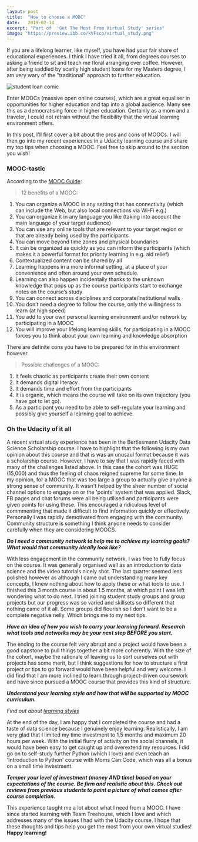 ```yaml
---
layout: post
title:  "How to choose a MOOC"
date:   2019-02-14
excerpt: "Part of  'Get The Most From Virtual Study' series"
image: "https://preview.ibb.co/kVFsco/virtual_study.png"
---
```


If you are a lifelong learner, like myself, you have had your fair share of educational experiences. I think I have tried it all, from degrees courses to asking a friend to sit and teach me floral arranging over coffee. However, after being saddled by scarily high student loans for my Masters degree, I am very wary of the "traditional" approach to further education.  

![student loan comic](https://image.ibb.co/icmhco/16a9bc3ee4eb32a87c18cd3c713ef07c.jpg)

Enter MOOCs (massive open online courses), which are a great equaliser in opportunities for higher education and tap into a global audience. Many see this as a democratising force in higher education. Certainly as a mom and a traveler, I could not retrain without the flexibility that the virtual learning environment offers.

In this post, I'll first cover a bit about the pros and cons of MOOCs. I will then go into my recent experiences in a Udacity learning course and share my top tips when choosing a MOOC. Feel free to skip around to the section you wish!

### MOOC-tastic

According to the [MOOC Guide](http://moocguide.wikispaces.com/2.+Benefits+and+challenges+of+a+MOOC):
>12 benefits of a MOOC:
1.    You can organize a MOOC in any setting that has connectivity (which can include the Web, but also local connections via Wi-Fi e.g.)
2.    You can organize it in any language you like (taking into account the main language of your target audience)
3.    You can use any online tools that are relevant to your target region or that are already being used by the participants
4.    You can move beyond time zones and physical boundaries
5.    It can be organized as quickly as you can inform the participants (which makes it a powerful format for priority learning in e.g. aid relief)
6.    Contextualized content can be shared by all
7.    Learning happens in a more informal setting, at a place of your convenience and often around your own schedule.
8.    Learning can also happen incidentally thanks to the unknown knowledge that pops up as the course participants start to exchange notes on the course’s study
9.    You can connect across disciplines and corporate/institutional walls
10.   You don’t need a degree to follow the course, only the willingness to learn (at high speed)
11.   You add to your own personal learning environment and/or network by participating in a MOOC
12.   You will improve your lifelong learning skills, for participating in a MOOC forces you to think about your own learning and knowledge absorption

There are definite cons you have to be prepared for in this environment however.
>Possible challenges of a MOOC:
1.    It feels chaotic as participants create their own content
2.    It demands digital literacy
3.    It demands time and effort from the participants
4.    It is organic, which means the course will take on its own trajectory (you have got to let go).
5.    As a participant you need to be able to self-regulate your learning and possibly give yourself a learning goal to achieve.

### Oh the Udacity of it all

A recent virtual study experience has been in the Bertlesmann Udacity Data Science Scholarship course. I have to highlight that the following is my own opinion about this course and that is was an unusaul format because it was a scholarship course. However, I have to say that I was rapidly faced with many of the challenges listed above. In this case the cohort was HUGE (15,000) and thus the feeling of chaos reigned supreme for some time. In my opinion, for a MOOC that was too large a group to actually give anyone a strong sense of community. It wasn't helped by the sheer number of social channel options to engage on or the 'points' system that was applied. Slack, FB pages and chat forums were all being utilised and participants were given points for using these. This encouraged a ridiculous level of commmenting that made it difficult to find information quickly or effectively. Personally I was rapidly demotivated from engaging with the community. Community structure is something I think anyone needs to consider carefully when they are considering MOOCS. 

 ***Do I need a community network to help me to achieve my learning goals? What would that community ideally look like?***

With less engagement in the community network, I was free to fully focus on the course. It was generally organised well as an introduction to data science and the video tutorials nicely shot. The last quarter seemed less polished however as although I came out understanding many key concepts, I knew nothing about how to apply these or what tools to use. I finished this 3 month course in about 1.5 months, at which point I was left wondering what to do next. I tried joining student study groups and group projects but our progress was so varied and skillsets so different that nothing came of it all. Some groups did flourish so I don't want to be a complete negative nelly. Which brings me to my next tips.

***Have an idea of how you wish to carry your learning forward. Research what tools and networks may be your next step BEFORE you start.***

The ending to the course felt very abrupt and a project would have been a good capstone to pull things together a bit more coherently. With the size of the cohort, maybe the rationale of leaving us to sort ourselves out with projects has some merit, but I think suggestions for how to structure a first project or tips to go forward would have been helpful and very welcome. I did find that I am more inclined to learn through project-driven coursework and have since pursued a MOOC course that provides this kind of structure.

***Understand your learning style and how that will be supported by MOOC curriculum.***

_Find out about [learning styles](https://www.educationcorner.com/learning-styles.html)_

At the end of the day, I am happy that I completed the course and had a taste of data science because I genuinely enjoy learning. Realistically, I am very glad that I limited my time investment to 1.5 months and maximum 20 hours per week. With the initial flurry of activity on the social channels, it would have been easy to get caught up and overextend my resources. I did go on to self-study further Python (which I love) and even teach an 'Introduction to Python' course with Moms Can:Code, which was all a bonus on a small time investment. 

***Temper your level of investment (money AND time) based on your expectations of the course. Be firm and realistic about this. Check out reviews from previous students to paint a picture of what comes after course completion.***

This experience taught me a lot about what I need from a MOOC. I have since started learning with Team Treehouse, which I love and which addresses many of the issues I had with the Udacity course. I hope that these thoughts and tips help you get the most from your own virtual studies! **Happy learning!**

